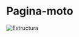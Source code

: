 # Pagina-moto
![Estructura](https://www.lucidchart.com/documents/edit/a7f60ca6-1413-4be3-ac9a-4e04c481ede4/0)
